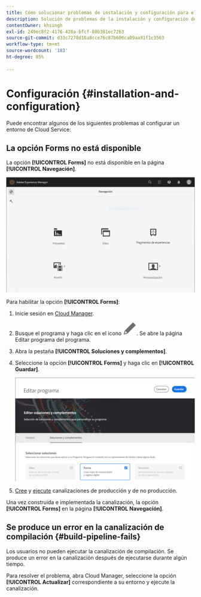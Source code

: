 ```yaml
---
title: Cómo solucionar problemas de instalación y configuración para el entorno as a Cloud Service de AEM Forms
description: Solución de problemas de la instalación y configuración del entorno as a Cloud Service de AEM Forms.
contentOwner: khsingh
exl-id: 249ec8f2-4176-428a-bfcf-80b381ec7263
source-git-commit: d33c7278d16a8cce76c87b606ca09aa91f1c3563
workflow-type: tm+mt
source-wordcount: '183'
ht-degree: 85%

---
```


# Configuración {#installation-and-configuration}

Puede encontrar algunos de los siguientes problemas al configurar un entorno de Cloud Service:

## La opción Forms no está disponible

La opción **[!UICONTROL Forms]** no está disponible en la página **[!UICONTROL Navegación]**.

![La opción Forms no está disponible](assets/installation-configuration-forms-option-unavailable-troubleshooting.png)

Para habilitar la opción **[!UICONTROL Forms]**:

1. Inicie sesión en [Cloud Manager](https://experience.adobe.com/).
1. Busque el programa y haga clic en el icono ![La opción Forms no está disponible](assets/Smock_Edit_18_N.svg). Se abre la página Editar programa del programa.
1. Abra la pestaña **[!UICONTROL Soluciones y complementos]**.
1. Seleccione la opción **[!UICONTROL Forms]** y haga clic en **[!UICONTROL Guardar]**.

   ![Selección de la opción Forms](assets/installation-configuration-select-forms-option.png)
1. [Cree](https://experienceleague.adobe.com/docs/experience-manager-cloud-manager/using/how-to-use/configuring-pipeline.html?lang=es#how-to-use) y [ejecute](https://experienceleague.adobe.com/docs/experience-manager-cloud-manager/using/how-to-use/deploying-code.html?lang=es) canalizaciones de producción y de no producción.

Una vez construida e implementada la canalización, la opción **[!UICONTROL Forms]** en la página **[!UICONTROL Navegación]**.

<!--  
## Environment creation fails {#environment-creation-fails}

Users are unable to create an [!DNL AEM Forms] as a Cloud Service environment. The environment creation fails after running for some time.

A missing profile can lead to environment creation failure. Check that the profile exists in Admin Console. If the profile does not exist, perform the following steps to create the profile:

1. Log in to [Admin Console](https://adminconsole.adobe.com/). Use Adobe ID of administrator provisioned to use Automated Forms Conversion Service to login. Do not any other ID or Federated ID to login.
1. Click the **[!UICONTROL Automated Forms Conversion Service]** option.
1. Click **[!UICONTROL New Profile]** in the Products tab.
1. Specify Name, Display Name, and Description for the profile. Click **[!UICONTROL Done]**. A profile is created.

If the profile exists and issues still persist, contact Adobe Support. -->

## Se produce un error en la canalización de compilación {#build-pipeline-fails}

Los usuarios no pueden ejecutar la canalización de compilación. Se produce un error en la canalización después de ejecutarse durante algún tiempo.

Para resolver el problema, abra Cloud Manager, seleccione la opción **[!UICONTROL Actualizar]** correspondiente a su entorno y ejecute la canalización.

